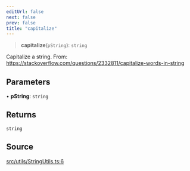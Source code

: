 ```yaml
---
editUrl: false
next: false
prev: false
title: "capitalize"
---
```


> **capitalize**(`pString`): `string`

Capitalize a string.
From: https://stackoverflow.com/questions/2332811/capitalize-words-in-string

## Parameters

• **pString**: `string`

## Returns

`string`

## Source

[src/utils/StringUtils.ts:6](https://github.com/relishinc/dill-pixel/blob/543438455c9a47928084300159416186c2aa1095/src/utils/StringUtils.ts#L6)
